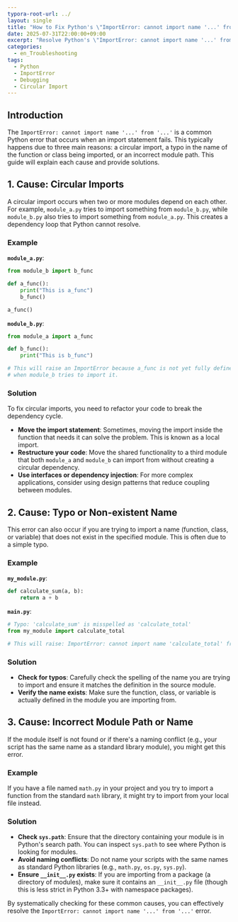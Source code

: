 ```yaml
---
typora-root-url: ../
layout: single
title: "How to Fix Python's \"ImportError: cannot import name '...' from '...'\""
date: 2025-07-31T22:00:00+09:00
excerpt: "Resolve Python's \"ImportError: cannot import name '...' from '...'\" by checking for circular imports, typos, and incorrect module paths."
categories:
  - en_Troubleshooting
tags:
  - Python
  - ImportError
  - Debugging
  - Circular Import
---
```


## Introduction

The `ImportError: cannot import name '...' from '...'` is a common Python error that occurs when an import statement fails. This typically happens due to three main reasons: a circular import, a typo in the name of the function or class being imported, or an incorrect module path. This guide will explain each cause and provide solutions.

## 1. Cause: Circular Imports

A circular import occurs when two or more modules depend on each other. For example, `module_a.py` tries to import something from `module_b.py`, while `module_b.py` also tries to import something from `module_a.py`. This creates a dependency loop that Python cannot resolve.

### Example

**`module_a.py`**:
```python
from module_b import b_func

def a_func():
    print("This is a_func")
    b_func()

a_func()
```

**`module_b.py`**:
```python
from module_a import a_func

def b_func():
    print("This is b_func")

# This will raise an ImportError because a_func is not yet fully defined in module_a
# when module_b tries to import it.
```

### Solution

To fix circular imports, you need to refactor your code to break the dependency cycle.

- **Move the import statement**: Sometimes, moving the import inside the function that needs it can solve the problem. This is known as a local import.
- **Restructure your code**: Move the shared functionality to a third module that both `module_a` and `module_b` can import from without creating a circular dependency.
- **Use interfaces or dependency injection**: For more complex applications, consider using design patterns that reduce coupling between modules.

## 2. Cause: Typo or Non-existent Name

This error can also occur if you are trying to import a name (function, class, or variable) that does not exist in the specified module. This is often due to a simple typo.

### Example

**`my_module.py`**:
```python
def calculate_sum(a, b):
    return a + b
```

**`main.py`**:
```python
# Typo: 'calculate_sum' is misspelled as 'calculate_total'
from my_module import calculate_total 

# This will raise: ImportError: cannot import name 'calculate_total' from 'my_module'
```

### Solution

- **Check for typos**: Carefully check the spelling of the name you are trying to import and ensure it matches the definition in the source module.
- **Verify the name exists**: Make sure the function, class, or variable is actually defined in the module you are importing from.

## 3. Cause: Incorrect Module Path or Name

If the module itself is not found or if there's a naming conflict (e.g., your script has the same name as a standard library module), you might get this error.

### Example

If you have a file named `math.py` in your project and you try to import a function from the standard `math` library, it might try to import from your local file instead.

### Solution

- **Check `sys.path`**: Ensure that the directory containing your module is in Python's search path. You can inspect `sys.path` to see where Python is looking for modules.
- **Avoid naming conflicts**: Do not name your scripts with the same names as standard Python libraries (e.g., `math.py`, `os.py`, `sys.py`).
- **Ensure `__init__.py` exists**: If you are importing from a package (a directory of modules), make sure it contains an `__init__.py` file (though this is less strict in Python 3.3+ with namespace packages).

By systematically checking for these common causes, you can effectively resolve the `ImportError: cannot import name '...' from '...'` error.

```
